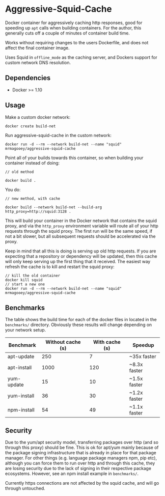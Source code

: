 # Aggressive-Squid-Cache

Docker container for aggressively caching http responses, good for speeding up `apt` calls when building containers. For the author, this generally cuts off a couple of minutes of container build time.

Works without requiring changes to the users Dockerfile, and does not affect the final container image.

Uses Squid in `offline_mode` as the caching server, and Dockers support for custom network DNS resolution.

## Dependencies

* Docker >= 1.10

## Usage 

Make a custom docker network:

    docker create build-net
    
Run aggressive-squid-cache in the custom network:

    docker run -d --rm --network build-net --name "squid" mrmagooey/aggressive-squid-cache

Point all of your builds towards this container, so when building your container instead of doing:

    // old method

    docker build . 
    
You do:
    
    // new method, with cache
    
    docker build --network build-net --build-arg http_proxy=http://squid:3128 .

This will build your container in the Docker network that contains the squid proxy, and via the `http_proxy` environment variable will route all of your http requests through the squid proxy. The first run will be the same speed, if not a bit slower, but all subsequent requests should be accelerated via the proxy.

Keep in mind that all this is doing is serving up old http requests. If you are expecting that a repository or dependency will be updated, then this cache will only keep serving up the first thing that it received. The easiest way refresh the cache is to kill and restart the squid proxy:

    // kill the old container
    docker kill squid
    // start a new one
    docker run -d --rm --network build-net --name "squid" mrmagooey/aggressive-squid-cache

## Benchmarks

The table shows the build time for each of the docker files in located in the `benchmarks/` directory. Obviously these results will change depending on your network setup.

| Benchmark   | Without cache (s) | With cache (s) | Speedup      |
|-------------|-------------------|----------------|--------------|
| apt-update  |               250 |              7 | ~35x faster  |
| apt-install |              1000 |            120 | ~8.3x faster |
| yum-update  |                15 |             10 | ~1.5x faster |
| yum-install |                36 |             30 | ~1.2x faster |
| npm-install |                54 |             49 | ~1.1x faster |

## Security

Due to the yum/apt security model, transferring packages over http (and so through this proxy) should be fine. This is ok for apt/yum mainly because of the package signing infrastructure that is already in place for that package manager. For other things (e.g. language package managers npm, pip etc), although you can force them to run over http and through this cache, they are losing security due to the lack of signing in their respective package ecosystems. However, see an npm install example in `benchmarks/`.

Currently https connections are not affected by the squid cache, and will go through untouched.
